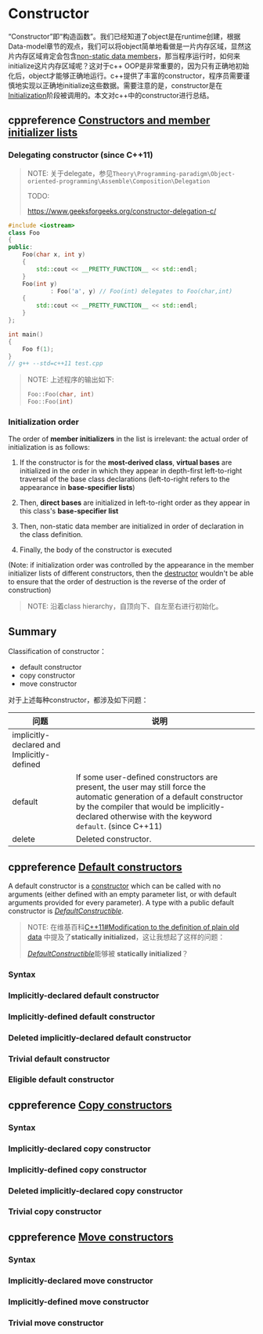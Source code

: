 # Constructor

“Constructor”即“构造函数”。我们已经知道了object是在runtime创建，根据Data-model章节的观点，我们可以将object简单地看做是一片内存区域，显然这片内存区域肯定会包含[non-static data members](https://en.cppreference.com/w/cpp/language/data_members)，那当程序运行时，如何来initialize这片内存区域呢？这对于c++ OOP是非常重要的，因为只有正确地初始化后，object才能够正确地运行。c++提供了丰富的constructor，程序员需要谨慎地实现以正确地initialize这些数据。需要注意的是，constructor是在[Initialization](https://en.cppreference.com/w/cpp/language/initialization)阶段被调用的。本文对c++中的constructor进行总结。



## cppreference [Constructors and member initializer lists](https://en.cppreference.com/w/cpp/language/initializer_list)



### Delegating constructor (since C++11)

> NOTE: 关于delegate，参见`Theory\Programming-paradigm\Object-oriented-programming\Assemble\Composition\Delegation`
>
> TODO:
>
> https://www.geeksforgeeks.org/constructor-delegation-c/

```c++
#include <iostream>
class Foo
{
public:
	Foo(char x, int y)
	{
		std::cout << __PRETTY_FUNCTION__ << std::endl;
	}
	Foo(int y)
			: Foo('a', y) // Foo(int) delegates to Foo(char,int)
	{
		std::cout << __PRETTY_FUNCTION__ << std::endl;
	}
};

int main()
{
	Foo f(1);
}
// g++ --std=c++11 test.cpp

```

> NOTE: 上述程序的输出如下:
>
> ```c++
> Foo::Foo(char, int)
> Foo::Foo(int)
> ```



### Initialization order

The order of **member initializers** in the list is irrelevant: the actual order of initialization is as follows:

1) If the constructor is for the **most-derived class**, **virtual bases** are initialized in the order in which they appear in depth-first left-to-right traversal of the base class declarations (left-to-right refers to the appearance in **base-specifier lists**)

2) Then, **direct bases** are initialized in left-to-right order as they appear in this class's **base-specifier list**

3) Then, non-static data member are initialized in order of declaration in the class definition.

4) Finally, the body of the constructor is executed

(Note: if initialization order was controlled by the appearance in the member initializer lists of different constructors, then the [destructor](https://en.cppreference.com/w/cpp/language/destructor) wouldn't be able to ensure that the order of destruction is the reverse of the order of construction)

> NOTE: 沿着class hierarchy，自顶向下、自左至右进行初始化。

## Summary

Classification of constructor：

- default constructor
- copy constructor
- move constructor

对于上述每种constructor，都涉及如下问题：

| 问题                                       | 说明                                                         |      |
| ------------------------------------------ | ------------------------------------------------------------ | ---- |
| implicitly-declared and Implicitly-defined |                                                              |      |
| default                                    | If some user-defined constructors are present, the user may still force the automatic generation of a default constructor by the compiler that would be implicitly-declared otherwise with the keyword `default`. (since C++11) |      |
| delete                                     | Deleted constructor.                                         |      |











## cppreference [Default constructors](https://en.cppreference.com/w/cpp/language/default_constructor)

A default constructor is a [constructor](https://en.cppreference.com/w/cpp/language/constructor) which can be called with no arguments (either defined with an empty parameter list, or with default arguments provided for every parameter). A type with a public default constructor is [*DefaultConstructible*](https://en.cppreference.com/w/cpp/named_req/DefaultConstructible).

> NOTE: 在维基百科[C++11#Modification to the definition of plain old data](https://en.wikipedia.org/wiki/C++11#Modification_to_the_definition_of_plain_old_data) 中提及了**statically initialized**，这让我想起了这样的问题：
>
>  [*DefaultConstructible*](https://en.cppreference.com/w/cpp/named_req/DefaultConstructible)能够被  **statically initialized**？
>

### Syntax



### Implicitly-declared default constructor



### Implicitly-defined default constructor



### Deleted implicitly-declared default constructor



### Trivial default constructor



### Eligible default constructor



## cppreference [Copy constructors](https://en.cppreference.com/w/cpp/language/copy_constructor)



### Syntax



### Implicitly-declared copy constructor



### Implicitly-defined copy constructor



### Deleted implicitly-declared copy constructor



### Trivial copy constructor





## cppreference [Move constructors](https://en.cppreference.com/w/cpp/language/move_constructor)



### Syntax



### Implicitly-declared move constructor



### Implicitly-defined move constructor



### Trivial move constructor



